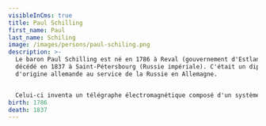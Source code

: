 ```yaml
---
visibleInCms: true
title: Paul Schilling
first_name: Paul
last_name: Schiling
image: /images/persons/paul-schiling.png
description: >-
  Le baron Paul Schilling est né en 1786 à Reval (gouvernement d'Estland) et
  décédé en 1837 à Saint-Pétersbourg (Russie impériale). C'était un diplomate
  d'origine allemande au service de la Russie en Allemagne.


  Celui-ci inventa un télégraphe électromagnétique composé d'un système à une seule aiguille et d'un code utilisé pour indiquer les caractères et fit en 1833 plusieurs expériences sous les yeux de l'empereur de Russie, même si, quelque temps après, son décès empêcha de continuer les essais sur une échelle plus étendue.
birth: 1786
death: 1837
---
```

